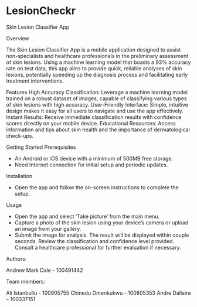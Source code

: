 # LesionCheckr

Skin Lesion Classifier App

Overview

The Skin Lesion Classifier App is a mobile application designed to assist non-specialists and healthcare professionals in the preliminary assessment of skin lesions. Using a machine learning model that boasts a 93% accuracy rate on test data, this app aims to provide quick, reliable analyses of skin lesions, potentially speeding up the diagnosis process and facilitating early treatment interventions.

Features
High Accuracy Classification: Leverage a machine learning model trained on a robust dataset of images, capable of classifying various types of skin lesions with high accuracy.
User-Friendly Interface: Simple, intuitive design makes it easy for all users to navigate and use the app effectively.
Instant Results: Receive immediate classification results with confidence scores directly on your mobile device.
Educational Resources: Access information and tips about skin health and the importance of dermatological check-ups.

Getting Started
Prerequisites
- An Android or iOS device with a minimum of 500MB free storage.
- Need Internet connection for initial setup and periodic updates.

Installation
- Open the app and follow the on-screen instructions to complete the setup.

Usage
- Open the app and select ‘Take picture’ from the main menu.
- Capture a photo of the skin lesion using your device’s camera or upload an image from your gallery.
- Submit the image for analysis. The result will be displayed within couple seconds. Review the classification and confidence level provided. Consult a healthcare professional for further evaluation if necessary.


Authors:

Andrew Mark Dale - 100491442

Team members: 

Ali Istanbullu - 100905755
Chinedu Omenkukwu - 100805353
Andre Dallaire – 100337151
 
